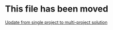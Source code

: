 # This file has been moved

[Update from single project to multi-project solution](https://github.com/microsoft/WindowsTemplateStudio/blob/release/docs/updatetomultiproject.md)